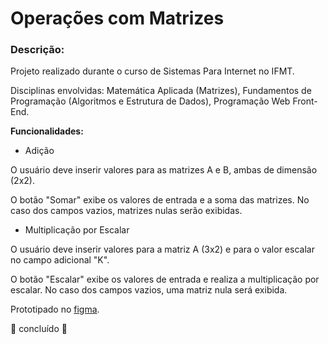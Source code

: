 # Operações com Matrizes

### Descrição:

Projeto realizado durante o curso de Sistemas Para Internet no IFMT.

Disciplinas envolvidas: Matemática Aplicada (Matrizes), Fundamentos de Programação (Algoritmos e Estrutura de Dados), Programação Web Front-End.

**Funcionalidades:**

- Adição

O usuário deve inserir valores para as matrizes A e B, ambas de dimensão (2x2).

O botão "Somar" exibe os valores de entrada e a soma das matrizes. No caso dos campos vazios, matrizes nulas serão exibidas.

- Multiplicação por Escalar

O usuário deve inserir valores para a matriz A (3x2) e para o valor escalar no campo adicional "K".

O botão "Escalar" exibe os valores de entrada e realiza a multiplicação por escalar. No caso dos campos vazios, uma matriz nula será exibida.


Prototipado no [figma](https://www.figma.com/design/6Hyt690PY6dv2roPm3KLzO/prototypes_matrix_ops?node-id=0-1&p=f).

<p>
 🚀 concluído 🚧 
</p>
